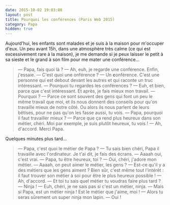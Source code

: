 ```yaml
---
date: 2015-10-02 19:03:08
layout: post
title: Pourquoi les conférences (Paris Web 2015)
category: Papa
hidden: true
---
```


Aujourd'hui, les enfants sont malades et je suis à la maison pour m'occuper d'eux. Un peu avant 15h, dans une atmosphère très calme (ce qui est excessivement rare à la maison), je me demande si je peux laisser le petit à sa sieste et le grand à son film pour me mater une conférence…

> —  Papa, fais quoi là ?
> —  Ah, euh, je regarde une conférence. Enfin, j'essaie.
> —  C'est quoi une onférence ?
> —  Un **c**onférence. C'est une personne qui est debout devant les autres et qui raconte un truc intéressant.
> —  Pourquoi tu regardes les conférences ?
> —  Euh, et bien, parce que c'est intéressant. Et après, je fais mieux mon travail.
> —  Pourquoi ?
> —  Parce ce sont souvent des gens qui font un peu le même travail que moi, et ils nous donnent des conseils pour qu'on travaille mieux de notre côté. Ou alors ils nous parlent de leurs bêtises, pour ne pas qu'on les fasse aussi, tu vois.
> —  Papa, pourquoi il faut travailler mieux ?
> —  Parce que ça rend plus heureux dans son métier, chéri. Moi par exemple, je suis plutôt heureux, tu vois !
> —  Ah, d'accord. Merci Papa.

Quelques minutes plus tard…

> —  Papa, c'est quoi le métier de Papa ?
> —  Tu sais bien chéri, Papa il travaille avec l'ordinateur. Je t'ai dit, je fais des écrans.
> —  Aaaah oui, c'est vrai.
> —  Papa, tu être heureux, toi ?
> —  Oui, chéri, j'adore mon métier.
> —  Aaaah, on peut aimer le métier, les gens ?
> —  Est-ce qu'il y a des métiers que les gens aiment ? Bien sûr, c'est même tout l'intérêt : il faut trouver son métier à soi pour être le plus heureux possible !
> —  Ah, d'accord.
> —  Et toi tu sais quel métier tu voudras faire plus tard ?
> —  Ninja !
> —  Euh, chéri, je ne sais pas si c'est un métier, ninja.
> —  Mais si Papa, est un métier ninja ! Est le métier que j'aime, moi !
> —  Alors tu seras sûrement un super ninja mon lapin.
> —  Oui !

